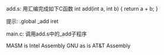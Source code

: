 add.s: 用汇编完成如下C函数
int add(int a, int b)
{
	return a + b;
}

提示:
.global _add
iret

main.c: 调用add.s中的_add子程序

MASM is Intel Assembly
GNU as is AT&T Assembly

